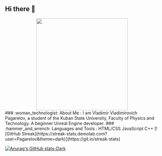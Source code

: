 ## Hi there 👋

<div id="header" align="center">
  <img src="https://media4.giphy.com/media/v1.Y2lkPTc5MGI3NjExdXJvOW04anRtcXNseGp4emJ4ZnFrZnQ1cG5vdWdtd2FwNHh6bzhkYiZlcD12MV9pbnRlcm5hbF9naWZfYnlfaWQmY3Q9Zw/WrIkv5GRcz4utwR3DP/giphy.gif" width="300"/>
  
</div>
### :woman_technologist: About Me :
I am Vladimir Vladimirovich Pagarelov, a student of the Kuban State University, Faculty of Physics and Technology.
A beginner Unreal Engine developer. 
### :hammer_and_wrench: Languages and Tools :
HTML/CSS
JavaScript
C++
[![GitHub Streak](https://streak-stats.demolab.com?user=Pagarelov&theme=dark)](https://git.io/streak-stats)

[![Anurag's GitHub stats-Dark](https://github-readme-stats.vercel.app/api?username=Pagarelov_icons=true&theme=dark#gh-dark-mode-only)](https://github.com/anuraghazra/github-readme-stats#gh-dark-mode-only)
